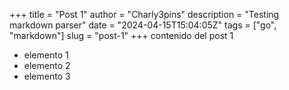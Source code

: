 +++
title = "Post 1"
author = "Charly3pins"
description = "Testing markdown parser"
date = "2024-04-15T15:04:05Z"
tags = ["go", "markdown"]
slug = "post-1"
+++
contenido del post 1
* elemento 1
* elemento 2
* elemento 3